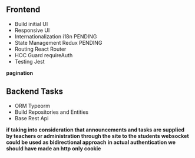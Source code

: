 ## Frontend

- Build initial UI
- Responsive UI
- Internationalization i18n PENDING
- State Management Redux PENDING
- Routing React Router
- HOC Guard requireAuth
- Testing Jest

**pagination**

## Backend Tasks

- ORM Typeorm
- Build Repositories and Entities
- Base Rest Api

**if taking into consideration that announcements and tasks are supplied by teachers or administration through the site to the students websocket could be used as bidirectional approach**
**in actual authentication we should have made an http only cookie**
